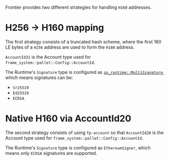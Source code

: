 Frontier provides two different strategies for handling `H160` addresses.

# H256 -> H160 mapping

The first strategy consists of a truncated hash scheme, where the first 160 LE bytes of a `H256` address are used to form the `H160` address.

`AccountId32` is the Account type used for `frame_system::pallet::Config::AccountId`.

The Runtime's `Signature` type is configured as [`sp_runtime::MultiSignature`](https://docs.rs/sp-runtime/2.0.1/sp_runtime/enum.MultiSignature.html), which means signatures can be:
- `Sr25519`
- `Ed25519`
- `ECDSA`

# Native H160 via AccountId20

The second strategy consists of using `fp-account` so that `AccountId20` is the Account type used for `frame_system::pallet::Config::AccountId`.

The Runtime's `Signature` type is configured as `EthereumSigner`, which means only `ECDSA` signatures are supported.